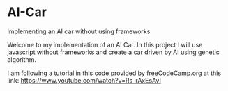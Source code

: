 # AI-Car
Implementing an AI car without using frameworks

Welcome to my implementation of an AI Car. In this project I will use javascript without frameworks and create a car driven by AI using genetic algorithm.

I am following a tutorial in this code provided by freeCodeCamp.org at this link: https://www.youtube.com/watch?v=Rs_rAxEsAvI
